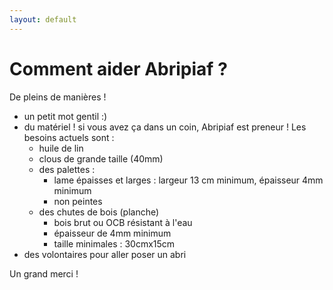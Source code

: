 ```yaml
---
layout: default
---
```


# Comment aider Abripiaf ?
De pleins de manières  !
- un petit mot gentil :)
- du matériel ! si vous avez ça dans un coin, Abripiaf est preneur ! 
Les besoins actuels sont : 
   - huile de lin
   - clous de grande taille (40mm)
   - des palettes : 
      - lame épaisses et larges :  largeur 13 cm minimum, épaisseur 4mm minimum
      - non peintes
   - des chutes de bois (planche) 
      - bois brut ou OCB résistant à l'eau
      - épaisseur de 4mm minimum 
      - taille minimales : 30cmx15cm
- des volontaires pour aller poser un abri
 
Un grand merci !
